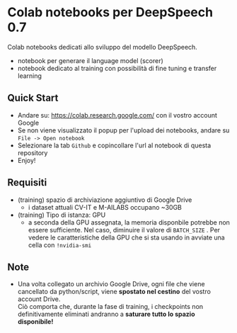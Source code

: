 # Colab notebooks per DeepSpeech 0.7

Colab notebooks dedicati allo sviluppo del modello DeepSpeech.
* notebook per generare il language model (scorer)
* notebook dedicato al training con possibilità di fine tuning e transfer learning

## Quick Start

 * Andare su: https://colab.research.google.com/ con il vostro account Google
 * Se non viene visualizzato il popup per l'upload dei notebooks, andare su ```File -> Open notebook```
 * Selezionare la tab ```Github``` e copincollare l'url al notebook di questa repository
 * Enjoy!

## Requisiti

* (training) spazio di archiviazione aggiuntivo di Google Drive
  * i dataset attuali CV-IT e M-AILABS occupano ~30GB
* (training) Tipo di istanza: GPU
  * a seconda della GPU assegnata, la memoria disponbile potrebbe non essere sufficiente. Nel caso, diminuire il valore di ```BATCH_SIZE``` . Per vedere le caratteristiche della GPU che si sta usando in avviate una cella con ```!nvidia-smi```


## Note

* Una volta collegato un archivio Google Drive, ogni file che viene cancellato da python/script, viene <b>spostato nel cestino</b> del vostro account Drive.  
Ciò comporta che, durante la fase di training, i checkpoints non definitivamente eliminati andranno a <b>saturare tutto lo spazio disponibile!</b>  
